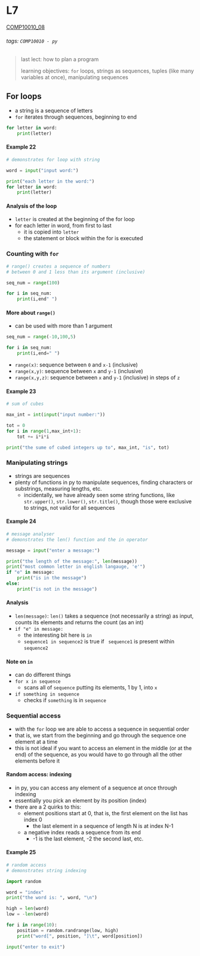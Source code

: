 # L7
[COMP10010_08](https://brightspace.ucd.ie/d2l/le/content/129818/viewContent/1665015/View)
###### tags: `COMP10010 - py`

> last lect: how to plan a program
> 
> learning objectives: ```for``` loops, strings as sequences, tuples (like many variables at once), manipulating sequences

## For loops
- a string is a sequence of letters
- ```for``` iterates through sequences, beginning to end
    
``` python
for letter in word:
    print(letter)
```

#### Example 22
``` python
# demonstrates for loop with string

word = input("input word:")

print("each letter in the word:")
for letter in word:
    print(letter)
```

#### Analysis of the loop
- ```letter``` is created at the beginning of the for loop
- for each letter in word, from first to last
    - it is copied into ```letter```
    - the statement or block within the for is executed

### Counting with ```for```
``` python
# range() creates a sequence of numbers
# between 0 and 1 less than its argument (inclusive)

seq_num = range(100)

for i in seq_num:
    print(i,end" ")
```

#### More about ```range()```
- can be used with more than 1 argument

``` python
seq_num = range(-10,100,5)

for i in seq_num:
    print(i,end=" ")
```

- ```range(x)```: sequence between ```0``` and ```x-1``` (inclusive)
- ```range(x,y)```: sequence between ```x``` and ```y-1``` (inclusive)
- ```range(x,y,z)```: sequence between ```x``` and ```y-1``` (inclusive) in steps of ```z```

#### Example 23
``` python
# sum of cubes

max_int = int(input("input number:"))

tot = 0
for i in range(1,max_int+1):
    tot += i*i*i

print("the sume of cubed integers up to", max_int, "is", tot)
```

### Manipulating strings
- strings are sequences
- plenty of functions in py to manipulate sequences, finding characters or substrings, measuring lengths, etc.
    - incidentally, we have already seen some string functions, like ```str.upper()```, ```str.lower()```, ```str.title()```, though those were exclusive to strings, not valid for all sequences

#### Example 24
``` python
# message analyser
# demonstrates the len() function and the in operator

message = input("enter a message:")

print("the length of the message:", len(message))
print("most common letter in english langauge, 'e'")
if "e" in message:
    print("is in the message")
else:
    print("is not in the message")
```

#### Analysis 
- ```len(message)```:  ```len()``` takes a sequence (not necessarily a string) as input, counts its elements and returns the count (as an int)
- ```if "e" in message:```
    - the interesting bit here is ```in```
    - ```sequence1 in sequence2``` is true if ``` sequence1``` is present within ```sequence2```
    
#### Note on ```in```
- can do different things
- ```for x in sequence```
    - scans all of ```sequence``` putting its elements, 1 by 1, into ```x```
- ```if something in sequence```
    - checks if ```something``` is in ```sequence```

### Sequential access
- with the ```for``` loop we are able to access a sequence in sequential order
- that is, we start from the beginning and go through the sequence one element at a time
- this is not ideal if you want to access an element in the middle (or at the end) of the sequence, as you would have to go through all the other elements before it

#### Random access: indexing
- in py, you can access any element of a sequence at once through indexing
- essentially you pick an element by its position (index)
- there are a 2 quirks to this:
    - element positions start at 0, that is, the first element on the list has index 0
        - the last element in a sequence of length N is at index N-1
    - a negative index reads a sequence from its end
        - -1 is the last element, -2 the second last, etc.

#### Example 25
``` python
# random access
# demonstrates string indexing

import random

word = "index"
print("the word is: ", word, "\n")

high = len(word)
low = -len(word)

for i in range(10):
    position = random.randrange(low, high)
    print("word[", position, "]\t", word[position])

input("enter to exit")
```


